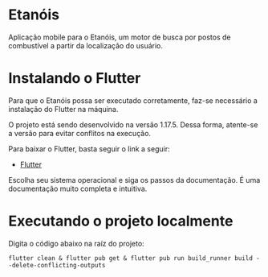 # Etanóis

Aplicação mobile para o Etanóis, um motor de busca por postos de combustível a partir da localização do usuário.

# Instalando o Flutter

Para que o Etanóis possa ser executado corretamente, faz-se necessário a instalação do Flutter na máquina.

O projeto está sendo desenvolvido na versão 1.17.5. Dessa forma, atente-se a versão para evitar conflitos na execução.

Para baixar o Flutter, basta seguir o link a seguir:

- [Flutter](https://flutter.dev/docs/get-started/install)

Escolha seu sistema operacional e siga os passos da documentação. É uma documentação muito completa e intuitiva.

# Executando o projeto localmente

Digita o código abaixo na raíz do projeto:

```
flutter clean & flutter pub get & flutter pub run build_runner build --delete-conflicting-outputs
```